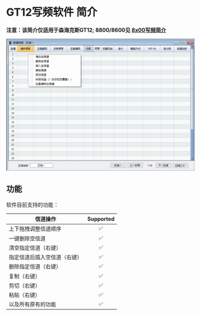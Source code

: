 # GT12写频软件 简介

**注意：该简介仅适用于森海克斯GT12; 8800/8600见 [8x00写频简介](../shx8x00/readme.md)**

<img src="./readme_gt12/image-20240308153257117.png" alt="image-20240308153257117" style="zoom:50%;" />

## 功能

软件目前支持的功能：

| 信道操作                     | Supported          |
| ---------------------------- | :------------------: |
| 上下拖拽调整信道顺序         | :white_check_mark: |
| 一键删除空信道               | :white_check_mark: |
| 清空指定信道（右键）         | :white_check_mark: |
| 指定信道后插入空信道（右键） | :white_check_mark: |
| 删除指定信道（右键）         | :white_check_mark: |
| 复制（右键）                 | :white_check_mark: |
| 剪切（右键）                 | :white_check_mark: |
| 粘贴（右键）                 | :white_check_mark: |
| 以及所有原有的功能           | :white_check_mark: |
